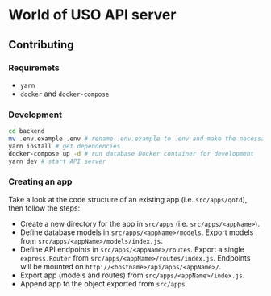 # World of USO API server

## Contributing

### Requiremets

- `yarn`
- `docker` and `docker-compose`

### Development

```sh
cd backend
mv .env.example .env # rename .env.example to .env and make the necessary changes
yarn install # get dependencies
docker-compose up -d # run database Docker container for development
yarn dev # start API server
```

### Creating an app

Take a look at the code structure of an existing app (i.e. `src/apps/qotd`), then follow the steps:

- Create a new directory for the app in `src/apps` (i.e. `src/apps/<appName>`).
- Define database models in `src/apps/<appName>/models`. Export models from `src/apps/<appName>/models/index.js`.
- Define API endpoints in `src/apps/<appName>/routes`. Export a single `express.Router` from `src/apps/<appName>/routes/index.js`. Endpoints will be mounted on `http://<hostname>/api/apps/<appName>/`.
- Export app (models and routes) from `src/apps/<appName>/index.js`.
- Append app to the object exported from `src/apps`.
